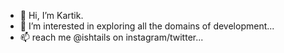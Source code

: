 - 👋 Hi, I’m Kartik.
- 👀 I’m interested in exploring all the domains of development...
- 📫 reach me @ishtails on instagram/twitter...

<!---
ishtails/ishtails is a ✨ special ✨ repository because its `README.md` (this file) appears on your GitHub profile.
You can click the Preview link to take a look at your changes.
--->
